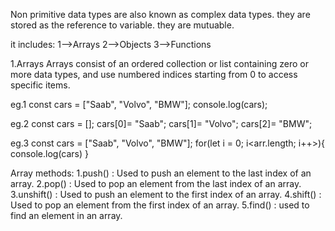 Non primitive data types are also known as complex data types.
they are stored as the reference to variable.
they are mutuable.

it includes:
1-->Arrays
2-->Objects
3-->Functions


1.Arrays
Arrays consist of an ordered collection or list containing zero or more data types, and use numbered indices starting from 0 to access specific items.

eg.1
const cars = ["Saab", "Volvo", "BMW"];
console.log(cars);

eg.2
const cars = [];
cars[0]= "Saab";
cars[1]= "Volvo";
cars[2]= "BMW";

eg.3
const cars = ["Saab", "Volvo", "BMW"];
for(let i = 0; i<arr.length; i++>){
    console.log(cars)
}

Array methods:
1.push() : Used to push an element to the last index of an array.
2.pop() : Used to pop an element from the last index of an array.
3.unshift() : Used to push an element to the first index of an array.
4.shift() : Used to pop an element from the first index of an array.
5.find() : used to find an element in an array.




